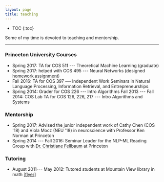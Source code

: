 ```yaml
---
layout: page
title: teaching
---
```


* TOC
{:toc}

Some of my time is devoted to teaching and mentorship. 

___
 

### Princeton University Courses 

* Spring 2017: TA for COS 511 --- Theoretical Machine Learning (graduate)
* Spring 2017: helped with COS 495 --- Neural Networks (designed [homework assignment](https://cos495.github.io/2017/04/10/pset7.html))
* Fall 2016: TA for COS 397 --- Independent Work Seminars in Natural Language Processing, Information Retrieval, and Entrepreneurships
* Spring 2014: Grader for COS 226 --- Intro Algorithms
Fall 2013 --- Fall 2014: COS Lab TA for COS 126, 226, 217 --- Intro Algorithms and Systems

### Mentorship

* Spring 2017: Advised the junior independent work of Cathy Chen (COS '18) and Viola Mocz (NEU '18) in neuroscience with Professor Ken Norman at Princeton
* Spring 2014 --- Fall 2016: Seminar Leader for the NLP-ML Reading Group with [Dr. Christiane Fellbaum](https://www.cs.princeton.edu/~fellbaum/) at Princeton


### Tutoring

* August 2011--- May 2012: Tutored students at Mountain View library in math [[flyer]](https://www.mountainview.gov/civicax/filebank/blobdload.aspx?blobid=9021)